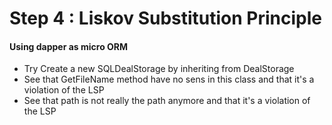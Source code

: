 # Step 4 : Liskov Substitution Principle

#### Using dapper as micro ORM

- Try Create a new SQLDealStorage by inheriting from DealStorage
- See that GetFileName method have no sens in this class and that it's a violation of the LSP
- See that path is not really the path anymore and that it's a violation of the LSP
